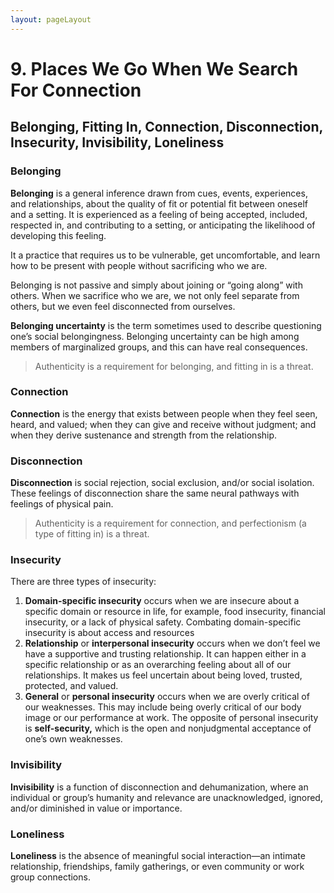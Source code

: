 ```yaml
---
layout: pageLayout
---
```


# 9. Places We Go When We Search For Connection

## Belonging, Fitting In, Connection, Disconnection, Insecurity, Invisibility, Loneliness

### Belonging

**Belonging** is a general inference drawn from cues, events, experiences, and relationships, about the quality of fit or potential fit between oneself and a setting. It is experienced as a feeling of being accepted, included, respected in, and contributing to a setting, or anticipating the likelihood of developing this feeling.

It a practice that requires us to be vulnerable, get uncomfortable, and learn how to be present with people without sacrificing who we are.

Belonging is not passive and simply about joining or “going along” with others. When we sacrifice who we are, we not only feel separate from others, but we even feel disconnected from ourselves.

**Belonging uncertainty** is the term sometimes used to describe questioning one’s social belongingness. Belonging uncertainty can be high among members of marginalized groups, and this can have real consequences.

> Authenticity is a requirement for belonging, and fitting in is a threat.

### Connection

**Connection** is the energy that exists between people when they feel seen, heard, and valued; when they can give and receive without judgment; and when they derive sustenance and strength from the relationship.

### Disconnection

**Disconnection** is social rejection, social exclusion, and/or social isolation. These feelings of disconnection share the same neural pathways with feelings of physical pain.

> Authenticity is a requirement for connection, and perfectionism (a type of fitting in) is a threat.

### Insecurity

There are three types of insecurity:

1. **Domain-specific insecurity** occurs when we are insecure about a specific domain or resource in life, for example, food insecurity, financial insecurity, or a lack of physical safety. Combating domain-specific insecurity is about access and resources
2. **Relationship** or **interpersonal insecurity** occurs when we don’t feel we have a supportive and trusting relationship. It can happen either in a specific relationship or as an overarching feeling about all of our relationships. It makes us feel uncertain about being loved, trusted, protected, and valued.
3. **General** or **personal insecurity** occurs when we are overly critical of our weaknesses. This may include being overly critical of our body image or our performance at work. The opposite of personal insecurity is **self-security,** which is the open and nonjudgmental acceptance of one’s own weaknesses.

### Invisibility

**Invisibility** is a function of disconnection and dehumanization, where an individual or group’s humanity and relevance are unacknowledged, ignored, and/or diminished in value or importance.

### Loneliness

**Loneliness** is the absence of meaningful social interaction—an intimate relationship, friendships, family gatherings, or even community or work group connections.
